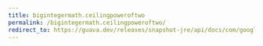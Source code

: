 ```yaml
---
title: bigintegermath.ceilingpoweroftwo
permalink: /bigintegermath.ceilingpoweroftwo/
redirect_to: https://guava.dev/releases/snapshot-jre/api/docs/com/google/common/math/BigIntegerMath.html#ceilingPowerOfTwo-java.math.BigInteger-
---
```


